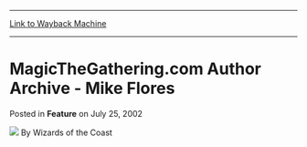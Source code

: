 
---
[Link to Wayback Machine](https://web.archive.org/web/20211021202335/https://magic.wizards.com/en/articles/archive/feature/magicthegatheringcom-author-archive-mike-flores-2002-07-25)

[_metadata_:wayback_url]:- "https://magic.wizards.com/en/articles/archive/feature/magicthegatheringcom-author-archive-mike-flores-2002-07-25"
[_metadata_:wayback_raw_url]:- "https://web.archive.org/web/20211021202335id_/https://magic.wizards.com/en/articles/archive/feature/magicthegatheringcom-author-archive-mike-flores-2002-07-25"
[_metadata_:wayback_capture_timestamp]:- "2021-10-21 20:23:35+00:00"
[_metadata_:generator]:- "Drupal 7 (http://drupal.org)"
[_metadata_:publish_date]:- "2002-07-25"
---


MagicTheGathering.com Author Archive - Mike Flores
==================================================



 Posted in **Feature**
 on July 25, 2002 






![](https://media.magic.wizards.com/styles/auth_small/public/images/person/wizards_author.jpg)
By Wizards of the Coast

















